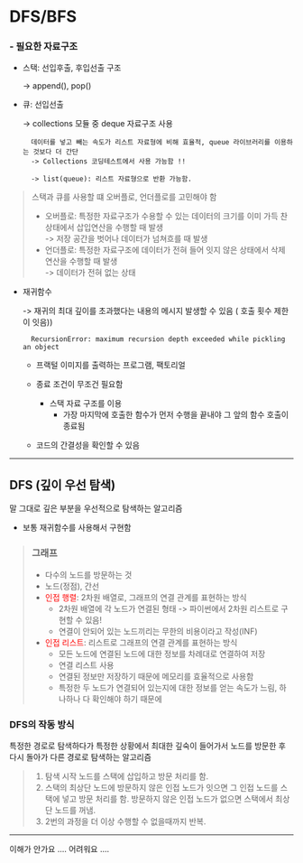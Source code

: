 # DFS/BFS

### - 필요한 자료구조 
- 스택: 선입후출, 후입선출 구조 

    -> append(), pop()

- 큐: 선입선출

    -> collections 모듈 중 deque 자료구조 사용 
    
        데이터를 넣고 빼는 속도가 리스트 자료형에 비해 효율적, queue 라이브러리를 이용하는 것보다 더 간단 
        -> Collections 코딩테스트에서 사용 가능함 !! 

        -> list(queue): 리스트 자료형으로 반환 가능함. 

> 스택과 큐를 사용할 떄 오버플로, 언더플로를 고민해야 함
> - 오버플로: 특정한 자료구조가 수용할 수 있는 데이터의 크기를 이미 가득 찬 상태에서 삽입연산을 수행할 때 발생
\
> -> 저장 공간을 벗어나 데이터가 넘쳐흐를 때 발생
> - 언더플로: 특정한 자료구조에 데이터가 전혀 들어 잇지 않은 상태에서 삭제 연산을 수행할 때 발생
\
> -> 데이터가 전혀 없는 상태


- 재귀함수
    
    -> 재귀의 최대 깊이를 초과했다는 내용의 메시지 발생할 수 있음 ( 호출 횟수 제한이 잇음))
        
        RecursionError: maximum recursion depth exceeded while pickling an object

    - 프랙털 이미지를 출력하는 프로그램, 팩토리얼 
    - 종료 조건이 무조건 필요함
        - 스택 자료 구조를 이용 
            - 가장 마지막에 호출한 함수가 먼저 수행을 끝내야 그 앞의 함수 호출이 종료됨

    - 코드의 간결성을 확인할 수 있음 


-----------

## DFS (깊이 우선 탐색)

말 그대로 깊은 부분을 우선적으로 탐색하는 알고리즘 
- 보통 재귀함수를 사용해서 구현함 
> ### 그래프
> - 다수의 노드를 방문하는 것 
> - 노드(정점), 간선
> - <span style="color:red">인접 행렬</span>: 2차원 배열로, 그래프의 연결 관계를 표현하는 방식
>   - 2차원 배열에 각 노드가 연결된 형태 -> 파이썬에서 2차원 리스트로 구현할 수 있음! 
>   - 연결이 안되어 있는 노드끼리는 무한의 비용이라고 작성(INF)
> - <span style="color:red">인접 리스트</span>: 리스트로 그래프의 연결 관계를 표현하는 방식
>   - 모든 노드에 연결된 노드에 대한 정보를 차례대로 연결하여 저장 
>    - 연결 리스트 사용
>    - 연결된 정보만 저장하기 때문에 메모리를 효율적으로 사용함 
>    - 특정한 두 노드가 연결되어 있는지에 대한 정보를 얻는 속도가 느림, 하나하나 다 확인해야 하기 때문에

### DFS의 작동 방식 
특정한 경로로 탐색하다가 특정한 상황에서 최대한 깊숙이 들어가서 노드를 방문한 후 다시 돌아가 다른 경로로 탐색하는 알고리즘
> 1. 탐색 시작 노드를 스택에 삽입하고 방문 처리를 함.
> 2. 스택의 최상단 노드에 방문하지 않은 인접 노드가 잇으면 그 인접 노드를 스택에 넣고 방문 처리를 함. 방문하지 않은 인접 노드가 없으면 스택에서 최상단 노드를 꺼냄. 
> 3. 2번의 과정을 더 이상 수행할 수 없을때까지 반복. 


-----
이해가 안가요 .... 어려워요 .... 
